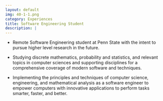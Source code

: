 ```yaml
---
layout: default
img: 40-1-1.png
category: Experiences
title: Software Engineering Student
description: |
---
```


- Remote Software Engineering student at Penn State with the intent to pursue higher level research in the future.

- Studying discrete mathematics, probability and statistics, and relevant topics in computer sciences and supporting disciplines for a comprehensive coverage of modern software and techniques.

- Implementing the principles and techniques of computer science, engineering, and mathematical analysis as a software engineer to empower computers with innovative applications to perform tasks smarter, faster, and better.
